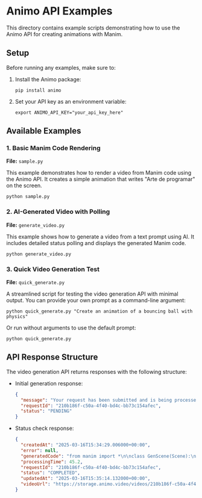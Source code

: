 # Animo API Examples

This directory contains example scripts demonstrating how to use the Animo API for creating animations with Manim.

## Setup

Before running any examples, make sure to:

1. Install the Animo package:
   ```
   pip install animo
   ```

2. Set your API key as an environment variable:
   ```
   export ANIMO_API_KEY="your_api_key_here"
   ```

## Available Examples

### 1. Basic Manim Code Rendering

**File:** `sample.py`

This example demonstrates how to render a video from Manim code using the Animo API. It creates a simple animation that writes "Arte de programar" on the screen.

```
python sample.py
```

### 2. AI-Generated Video with Polling

**File:** `generate_video.py`

This example shows how to generate a video from a text prompt using AI. It includes detailed status polling and displays the generated Manim code.

```
python generate_video.py
```

### 3. Quick Video Generation Test

**File:** `quick_generate.py`

A streamlined script for testing the video generation API with minimal output. You can provide your own prompt as a command-line argument:

```
python quick_generate.py "Create an animation of a bouncing ball with physics"
```

Or run without arguments to use the default prompt:

```
python quick_generate.py
```

## API Response Structure

The video generation API returns responses with the following structure:

- Initial generation response:
  ```json
  {
    "message": "Your request has been submitted and is being processed.",
    "requestId": "210b186f-c50a-4f40-bd4c-bb73c154afec",
    "status": "PENDING"
  }
  ```

- Status check response:
  ```json
  {
    "createdAt": "2025-03-16T15:34:29.006000+00:00",
    "error": null,
    "generatedCode": "from manim import *\n\nclass GenScene(Scene):\n    def construct(self):\n        # Animation code here",
    "processingTime": 45.2,
    "requestId": "210b186f-c50a-4f40-bd4c-bb73c154afec",
    "status": "COMPLETED",
    "updatedAt": "2025-03-16T15:35:14.132000+00:00",
    "videoUrl": "https://storage.animo.video/videos/210b186f-c50a-4f40-bd4c-bb73c154afec.mp4"
  }
  ``` 